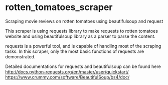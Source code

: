 # rotten_tomatoes_scraper
Scraping movie reviews on rotten tomatoes using beautifulsoup and request

This scraper is using requests library to make requests to rotten tomatoes website and using beautifulsoup library as a parser to parse the content.

requests is a powerful tool, and is capable of handling most of the scraping tasks. In this scraper, only the most basic functions of requests are demonstrated. 

Detailed documentations for requests and beautifulsoup can be found here <br />
http://docs.python-requests.org/en/master/user/quickstart/ <br />
https://www.crummy.com/software/BeautifulSoup/bs4/doc/

